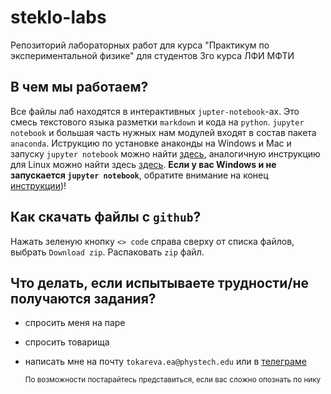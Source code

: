 # steklo-labs
Репозиторий лабораторных работ для курса "Практикум по экспериментальной физике" для студентов 3го курса ЛФИ МФТИ

## В чем мы работаем?
Все файлы лаб находятся в интерактивных `jupter-notebook`-ах. Это смесь текстового языка разметки `markdown` и кода на `python`. `jupyter notebook` и большая часть нужных нам модулей входят в состав пакета `anaconda`. Иструкцию по установке анаконды на Windows и Mac и запуску `jupyter notebook` можно найти [здесь](https://github.com/stmira135/steklo-labs/blob/main/anaconda-install-guide-windows.md), аналогичную инструкцию для Linux можно найти здесь [здесь](https://github.com/stmira135/steklo-labs/blob/main/anaconda-install-guide-linux.md). 
**Если у вас Windows и не запускается `jupyter notebook`**, обратите внимание на конец [инструкции](https://github.com/stmira135/steklo-labs/blob/main/anaconda-install-guide-linux.md))!

## Как скачать файлы с `github`?
Нажать зеленую кнопку `<> code` справа сверху от списка файлов, выбрать `Download zip`. Распаковать `zip` файл.

## Что делать, если испытываете трудности/не получаются задания?
  - спросить меня на паре
  - спросить товарища
  - написать мне на почту `tokareva.ea@phystech.edu` или в [телеграме](https://t.me/Stellamira21)

       <sub> По возможности постарайтесь представиться, если вас сложно опознать по нику </sub>
